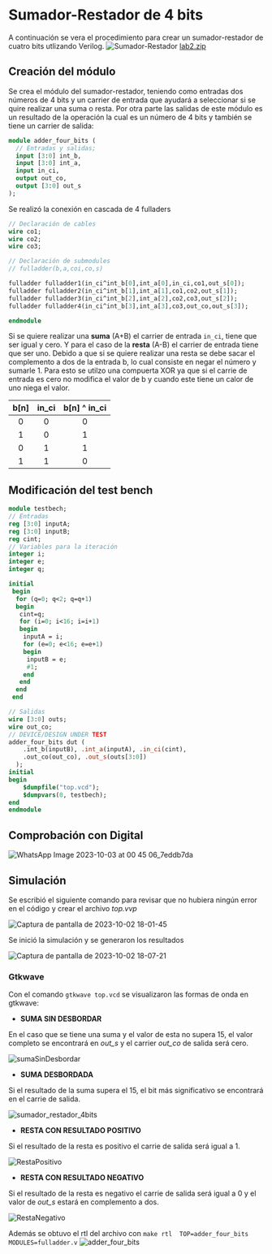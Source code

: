 # Sumador-Restador de 4 bits
A continuación se vera el procedimiento para crear un sumador-restador de cuatro bits utlizando Verilog. 
![Sumador-Restador](https://github.com/Daniel-Porras/Digital-1-2023-2/assets/73449036/a99eeb3c-f7d8-483d-bbb0-72c154af0948)
[lab2.zip](https://github.com/Daniel-Porras/Digital-1-2023-2/files/12787256/lab2.zip)

## Creación del módulo
Se crea el módulo del sumador-restador, teniendo como entradas dos números de 4 bits y un carrier de entrada que ayudará a seleccionar si se quire realizar una suma o resta. Por otra parte las salidas de este módulo es un resultado de la operación la cual es un número de 4 bits y también se tiene un carrier de salida:

```systemverilog
module adder_four_bits (
  // Entradas y salidas;
  input [3:0] int_b, 
  input [3:0] int_a,
  input in_ci,
  output out_co, 
  output [3:0] out_s
);
```
Se realizó la conexión en cascada de 4 fulladers

```systemverilog
// Declaración de cables
wire co1;
wire co2;
wire co3;

// Declaración de submodules
// fulladder(b,a,coi,co,s)

fulladder fulladder1(in_ci^int_b[0],int_a[0],in_ci,co1,out_s[0]);	
fulladder fulladder2(in_ci^int_b[1],int_a[1],co1,co2,out_s[1]);
fulladder fulladder3(in_ci^int_b[2],int_a[2],co2,co3,out_s[2]);
fulladder fulladder4(in_ci^int_b[3],int_a[3],co3,out_co,out_s[3]);

endmodule
```
Si se quiere realizar una **suma** (A+B) el carrier de entrada ```in_ci```, tiene que ser igual y cero. Y para el caso de la **resta** (A-B) el carrier de entrada tiene que ser uno.
Debido a que si se quiere realizar una resta se debe sacar el complemento a dos de la entrada b, lo cual consiste en negar el número y sumarle 1. Para esto se utilzo una compuerta XOR ya que si el carrie de entrada es cero no modifica el valor de b y cuando este tiene un calor de uno niega el valor.
<div align="center">

| b[n]     | in_ci    | b[n] ^ in_ci |
|:----------:|:----------:|:----------:|
|  0         | 0          |   0      |
|  1         | 0          |   1      |
|  0         | 1          |   1      |
|  1         | 1          |   0      |

</div>

## Modificación del test bench
```systemverilog
module testbech;
// Entradas 
reg [3:0] inputA;
reg [3:0] inputB;
reg cint;
// Variables para la iteración
integer i;
integer e;
integer q;

initial
 begin
  for (q=0; q<2; q=q+1)
  begin
   cint=q;
   for (i=0; i<16; i=i+1)
   begin
    inputA = i;
    for (e=0; e<16; e=e+1)
    begin
     inputB = e;
     #1;
    end
   end	
  end	
 end

// Salidas
wire [3:0] outs;
wire out_co;
// DEVICE/DESIGN UNDER TEST
adder_four_bits dut (
    .int_b(inputB), .int_a(inputA), .in_ci(cint),
    .out_co(out_co), .out_s(outs[3:0])
  );
initial
begin
    $dumpfile("top.vcd");
    $dumpvars(0, testbech);
end
endmodule
```
## Comprobación con Digital
![WhatsApp Image 2023-10-03 at 00 45 06_7eddb7da](https://github.com/Daniel-Porras/Digital-1-2023-2/assets/142681600/e071edd1-b6ff-4a0d-b965-f259da956499)


## Simulación
Se escribió el siguiente comando para revisar que no hubiera ningún error en el código y crear el archivo *top.vvp*

![Captura de pantalla de 2023-10-02 18-01-45](https://github.com/Daniel-Porras/Digital-1-2023-2/assets/73449036/38d4ce95-b83f-440b-9d0d-81d6b2eef6b2)

Se inició la simulación y se generaron los resultados

![Captura de pantalla de 2023-10-02 18-07-21](https://github.com/Daniel-Porras/Digital-1-2023-2/assets/73449036/cda7737b-5a4b-49e0-baea-d5a867eb8015)

### Gtkwave

Con el comando ```gtkwave top.vcd``` se visualizaron las formas de onda en gtkwave:

* **SUMA SIN DESBORDAR**

En el caso que se tiene una suma y el valor de esta no supera 15, el valor completo se encontrará en *out_s* y el carrier *out_co* de salida será cero.

![sumaSinDesbordar](https://github.com/Daniel-Porras/Digital-1-2023-2/assets/73449036/1be329e4-7368-4936-b88b-2b30eaac2fb8)

* **SUMA DESBORDADA**


Si el resultado de la suma supera el 15, el bit más significativo se encontrará en el carrie de salida.

![sumador_restador_4bits](https://github.com/Daniel-Porras/Digital-1-2023-2/assets/73449036/5618dbf2-8677-4d13-b1af-3676885d3c8e)

* **RESTA CON RESULTADO POSITIVO**


Si el resultado de la resta es positivo el carrie de salida será igual a 1.

![RestaPositivo](https://github.com/Daniel-Porras/Digital-1-2023-2/assets/73449036/8264f609-83b5-4c6b-abc3-12dc4bfbb1e9)

* **RESTA CON RESULTADO NEGATIVO**


Si el resultado de la resta es negativo el carrie de salida será igual a 0 y el valor de *out_s* estará en complemento a dos.

![RestaNegativo](https://github.com/Daniel-Porras/Digital-1-2023-2/assets/73449036/29b82bd5-ff71-40f7-abed-5cf41b02b487)

Además se obtuvo el rtl del archivo con ```make rtl  TOP=adder_four_bits MODULES=fulladder.v```
![adder_four_bits](https://github.com/Daniel-Porras/Digital-1-2023-2/assets/73449036/e322145f-bc0e-4f79-ae8c-816d47da25b6)

